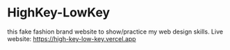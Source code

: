 # HighKey-LowKey
this fake fashion brand website to show/practice my web design skills. Live website:
https://high-key-low-key.vercel.app
